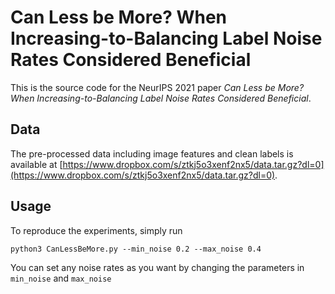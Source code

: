 # Can Less be More? When Increasing-to-Balancing Label Noise Rates Considered Beneficial

This is the source code for the NeurIPS 2021 paper *Can Less be More? When Increasing-to-Balancing Label Noise Rates Considered Beneficial*.

## Data
The pre-processed data including image features and clean labels is available at [https://www.dropbox.com/s/ztkj5o3xenf2nx5/data.tar.gz?dl=0](https://www.dropbox.com/s/ztkj5o3xenf2nx5/data.tar.gz?dl=0).

## Usage
To reproduce the experiments, simply run

```
python3 CanLessBeMore.py --min_noise 0.2 --max_noise 0.4
```

You can set any noise rates as you want by changing the parameters in `min_noise` and `max_noise`
